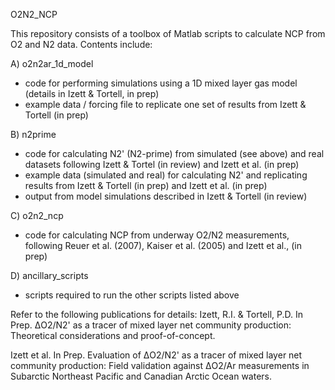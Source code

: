 O2N2_NCP

This repository consists of a toolbox of Matlab scripts to calculate NCP from O2 and N2 data. Contents include:

A) o2n2ar_1d_model
- code for performing simulations using a 1D mixed layer gas model (details in Izett & Tortell, in prep)
- example data / forcing file to replicate one set of results from Izett & Tortell (in prep)

B) n2prime
- code for calculating N2' (N2-prime) from simulated (see above) and real datasets following Izett & Tortel (in review) and Izett et al. (in prep)
- example data (simulated and real) for calculating N2' and replicating results from Izett & Tortell (in prep) and Izett et al. (in prep)
- output from model simulations described in Izett & Tortell (in review)

C) o2n2_ncp
- code for calculating NCP from underway O2/N2 measurements, following Reuer et al. (2007), Kaiser et al. (2005) and Izett et al., (in prep)

D) ancillary_scripts
- scripts required to run the other scripts listed above

Refer to the following publications for details:
Izett, R.I. & Tortell, P.D. In Prep. ΔO2/N2' as a tracer of mixed layer net community production: Theoretical considerations and proof-of-concept.

Izett et al. In Prep. Evaluation of ΔO2/N2' as a tracer of mixed layer net community production: Field validation against ΔO2/Ar measurements in Subarctic Northeast Pacific and Canadian Arctic Ocean waters.
